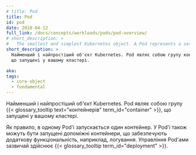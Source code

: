 ```yaml
---
# title: Pod
title: Pod
id: pod
date: 2018-04-12
full_link: /docs/concepts/workloads/pods/pod-overview/
# short_description: >
#   The smallest and simplest Kubernetes object. A Pod represents a set of running containers on your cluster.
short_description: >
  Найменший і найпростіший об'єкт Kubernetes. Pod являє собою групу контейнерів,
  що запущені у вашому кластері.

aka:
tags:
  - core-object
  - fundamental
---
```


 <!-- The smallest and simplest Kubernetes object. A Pod represents a set of running {{< glossary_tooltip text="containers" term_id="container" >}} on your cluster. -->

Найменший і найпростіший об'єкт Kubernetes. Pod являє собою групу
{{< glossary_tooltip text="контейнерів" term_id="container" >}}, що запущені у
вашому кластері.

<!--more-->

<!-- A Pod is typically set up to run a single primary container. It can also run optional sidecar containers that add supplementary features like logging. Pods are commonly managed by a {{< glossary_tooltip term_id="deployment" >}}. -->

Як правило, в одному Pod'і запускається один контейнер. У Pod'і також можуть
бути запущені допоміжні контейнери, що забезпечують додаткову функціональність,
наприклад, логування. Управління Pod'ами зазвичай здійснює
{{< glossary_tooltip term_id="deployment" >}}.
